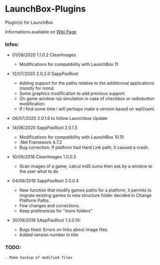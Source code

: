 # LaunchBox-Plugins
Plugin(s) for LaunchBox

Informations available on [Wiki Page](https://github.com/daerlnaxe/LaunchBox-Plugins/wiki)

### Infos:
- 01/08/2020 1.1.0.2 CleanImages
    - Modifications for compatibility with LaunchBox 11
    
- 12/07/2020 2.0.2.0 SappPasRoot
    - Adding support for the paths relative to the additionnal applications (mostly for roms)
    - Some graphics modification to add previous support.
    - On game window raz simulation in case of checkbox or radiobutton modification.
    - If i find some time i will perhaps make a version based on wpf/xaml.
    
- 06/07/2020 2.0.1.6 to follow Launchbox Update

- 14/06/2020 SappPasRoot 2.0.1.5
    - Modifications for compatibility with LaunchBox 10.15    
    - .Net Framework 4.7.2
    - Bug correction: If platform had Hard Link path, it caused a crash.
    
- 10/09/2018 CleanImages 1.0.0.3
    - Scan images of a game, calcul md5 sums then ask by a window to the user what to do

- 04/09/2018 SappPasRoot 2.0.0.4
    - New function that modify games paths for a platform, it permits to 
    migrate existing games to new structure folder decided in Change Platform Paths.
    - Few changes and corrections.
    - Keep preferences for "more folders"

- 30/08/2018 SAppPasRoot 1.3.0.10:
    - Bugs fixed: Errors on links about image files
    - Added version number in title
    
### TODO:
    - Make backup of modified files
    
